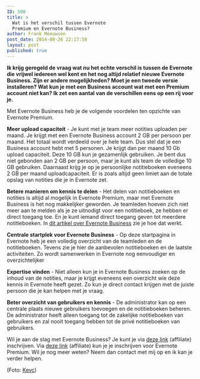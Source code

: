 ```yaml
---
ID: 500
title: >
  Wat is het verschil tussen Evernote
  Premium en Evernote Business?
author: Frank Meeuwsen
post_date: 2014-08-26 22:17:58
layout: post
published: true
---
```

<strong>Ik krijg geregeld de vraag wat nu het echte verschil is tussen de Evernote die vrijwel iedereen wel kent en het nog altijd relatief nieuwe Evernote Business. Zijn er andere mogelijkheden? Moet je een tweede versie installeren? Wat kun je met een Business account wat met een Premium account niet kan? Ik zet een aantal van de verschillen eens op een rij voor je.</strong>

<!--more-->

Met Evernote Business heb je de volgende voordelen ten opzichte van Evernote Premium.

<strong>Meer upload capaciteit</strong> - Je kunt met je team meer notities uploaden per maand. Je krijgt met een Evernote Business account 2 GB per persoon per maand. Het totaal wordt verdeeld over je hele team. Dus stel dat je een Business account hebt met 5 personen. Je krijgt dan per maand 10 Gb upload capaciteit. Deze 10 GB kun je gezamenlijk gebruiken. Je bent dus niet gebonden aan 2 GB per persoon, maar je kunt als team de volledige 10 GB gebruiken. Daarnaast krijg je op je persoonlijke notitieboeken eveneens 2 GB per maand uploadcapaciteit. Er is zoals altijd geen limiet aan de totale opslag van notities die je in Evernote zet.

<strong>Betere manieren om kennis te delen</strong> - Het delen van notitieboeken en notities is altijd al mogelijk in Evernote Premium, maar met Evernote Business is het nog makkelijker geworden. Je teamleden hoeven zich niet meer aan te melden als je ze uitnodigt voor een notitieboek, ze hebben er direct toegang toe. En je kunt iemand direct toegang geven tot meerdere notitieboeken. In <a href="http://allesonthouden.nl/de-3-elementen-van-evernote-business/">dit artikel over Evernote Business</a> zie je hoe dat werkt.

<strong>Centrale startplek voor Evernote Business</strong> - Op deze startpagina in Evernote heb je een volledig overzicht van de teamleden en de notitieboeken. Tevens zie je hier de aanbevolen notitieboeken en de laatste activiteiten. Zo wordt samenwerken in Evernote nog eenvoudiger en overzichtelijker

<strong>Expertise vinden</strong> - Niet alleen kun je in Evernote Business zoeken op de inhoud van de notities, maar je krijgt eveneens een overzicht wíe deze kennis in Evernote heeft gezet. Zo kun je direct contact krijgen met de juiste persoon die je kan helpen met je vraag.

<strong>Beter overzicht van gebruikers en kennis</strong> - De administrator kan op een centrale plaats nieuwe gebruikers toevoegen en de notitieboeken beheren. De administrator heeft alleen toegang tot de zakelijke notitieboeken van gebruikers en zal nooit toegang hebben tot de privé notitieboeken van gebruikers.

Wil je aan de slag met Evernote Business? Je kunt je via <a href="http://allesonthouden.nl/go/evernotebusiness/">deze link</a> (affiliate) inschrijven. Via <a href="http://allesonthouden.nl/go/evernotepremium/">deze link</a> (affiliate) kun je je inschrijven voor Evernote Premium. Wil je nog meer weten? Neem dan contact met mij op en ik kan je verder helpen.

(Foto: <a href="http://kevc.tumblr.com/post/89211952069">Kevc</a>)
